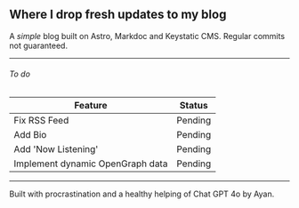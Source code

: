 ## Where I drop fresh updates to my blog
A *simple* blog built on Astro, Markdoc and Keystatic CMS.
Regular commits not guaranteed.

------------

###### To do

|  Feature | Status  |
| ------------ | ------------ |
|  Fix RSS  Feed |  Pending  |
|  Add Bio  |  Pending  |
| Add 'Now Listening' | Pending |
| Implement dynamic OpenGraph data | Pending |

------------

Built with procrastination and a healthy helping of Chat GPT 4o by Ayan.